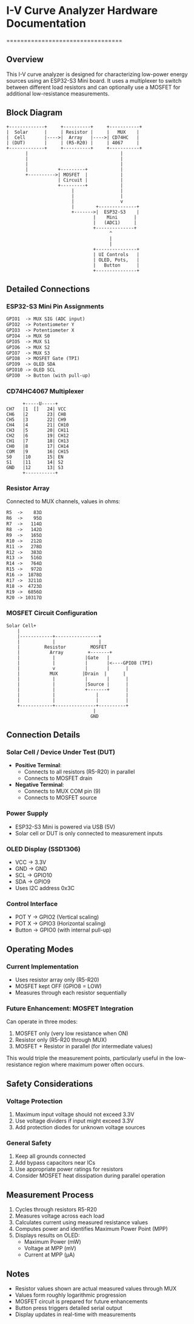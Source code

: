 # I-V Curve Analyzer Hardware Documentation
=================================

## Overview
This I-V curve analyzer is designed for characterizing low-power energy sources using an ESP32-S3 Mini board. It uses a multiplexer to switch between different load resistors and can optionally use a MOSFET for additional low-resistance measurements.

## Block Diagram
```ascii
+-------------+     +----------+     +-----------+
|  Solar      |     | Resistor |     |   MUX    |
|  Cell       |---->|  Array   |---->| CD74HC   |
| (DUT)       |     | (R5-R20) |     | 4067     |
+-------------+     +----------+     +-----------+
       |                                  |
       |                                  |
       |                                  |
       |           +---------+            |
       +---------->| MOSFET  |            |
                   | Circuit |            |
                   +---------+            |
                        |                 |
                        |                 |
                        |                 v
                        |        +--------------+
                        +------->|  ESP32-S3    |
                                |    Mini      |
                                |   (ADC1)     |
                                +--------------+
                                      ^
                                      |
                                      |
                                +---------------+
                                | UI Controls   |
                                | OLED, Pots,   |
                                |   Button      |
                                +---------------+
```

## Detailed Connections
### ESP32-S3 Mini Pin Assignments
```markdown
GPIO1  -> MUX SIG (ADC input)
GPIO2  -> Potentiometer Y
GPIO3  -> Potentiometer X
GPIO4  -> MUX S0
GPIO5  -> MUX S1
GPIO6  -> MUX S2
GPIO7  -> MUX S3
GPIO8  -> MOSFET Gate (TPI)
GPIO9  -> OLED SDA
GPIO10 -> OLED SCL
GPIO0  -> Button (with pull-up)
```

### CD74HC4067 Multiplexer
```ascii
      +-----U-----+
CH7   |1  []   24| VCC
CH6   |2       23| CH8
CH5   |3       22| CH9
CH4   |4       21| CH10
CH3   |5       20| CH11
CH2   |6       19| CH12
CH1   |7       18| CH13
CH0   |8       17| CH14
COM   |9       16| CH15
S0    |10      15| EN
S1    |11      14| S2
GND   |12      13| S3
      +-----------+
```

### Resistor Array
Connected to MUX channels, values in ohms:
```markdown
R5  ->    83Ω
R6  ->    95Ω
R7  ->   114Ω
R8  ->   142Ω
R9  ->   165Ω
R10 ->   212Ω
R11 ->   278Ω
R12 ->   383Ω
R13 ->   516Ω
R14 ->   764Ω
R15 ->   972Ω
R16 ->  1878Ω
R17 ->  3211Ω
R18 ->  4723Ω
R19 ->  6856Ω
R20 -> 10317Ω
```

### MOSFET Circuit Configuration
```ascii
Solar Cell+
    |
    |------------+----------------+
    |            |                |
    |         Resistor         MOSFET
    |           Array         +-------+
    |            |           |Gate   |
    |            |           |       |<----GPIO8 (TPI)
    |            v           |       |      |
    |           MUX         |Drain  |      |
    |            |           |       |      |
    |            |           |Source |      |
    |            |           +-------+      |
    |            |               |          |
    |            |               |          |
    +------------+---------------+----------+
                                |
                               GND
```

## Connection Details

### Solar Cell / Device Under Test (DUT)
- **Positive Terminal**: 
  - Connects to all resistors (R5-R20) in parallel
  - Connects to MOSFET drain
- **Negative Terminal**: 
  - Connects to MUX COM pin (9)
  - Connects to MOSFET source

### Power Supply
- ESP32-S3 Mini is powered via USB (5V)
- Solar cell or DUT is only connected to measurement inputs

### OLED Display (SSD1306)
- VCC -> 3.3V
- GND -> GND
- SCL -> GPIO10
- SDA -> GPIO9
- Uses I2C address 0x3C

### Control Interface
- POT Y -> GPIO2 (Vertical scaling)
- POT X -> GPIO3 (Horizontal scaling)
- Button -> GPIO0 (with internal pull-up)

## Operating Modes

### Current Implementation
- Uses resistor array only (R5-R20)
- MOSFET kept OFF (GPIO8 = LOW)
- Measures through each resistor sequentially

### Future Enhancement: MOSFET Integration
Can operate in three modes:
1. MOSFET only (very low resistance when ON)
2. Resistor only (R5-R20 through MUX)
3. MOSFET + Resistor in parallel (for intermediate values)

This would triple the measurement points, particularly useful in the low-resistance region where maximum power often occurs.

## Safety Considerations

### Voltage Protection
1. Maximum input voltage should not exceed 3.3V
2. Use voltage dividers if input might exceed 3.3V
3. Add protection diodes for unknown voltage sources

### General Safety
1. Keep all grounds connected
2. Add bypass capacitors near ICs
3. Use appropriate power ratings for resistors
4. Consider MOSFET heat dissipation during parallel operation

## Measurement Process
1. Cycles through resistors R5-R20
2. Measures voltage across each load
3. Calculates current using measured resistance values
4. Computes power and identifies Maximum Power Point (MPP)
5. Displays results on OLED:
   - Maximum Power (mW)
   - Voltage at MPP (mV)
   - Current at MPP (µA)

## Notes
- Resistor values shown are actual measured values through MUX
- Values form roughly logarithmic progression
- MOSFET circuit is prepared for future enhancements
- Button press triggers detailed serial output
- Display updates in real-time with measurements
